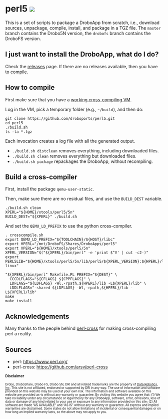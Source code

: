 # perl5 ![](https://travis-ci.org/droboports/perl5.svg?branch=master)

This is a set of scripts to package a DroboApp from scratch, i.e., download sources, unpackage, compile, install, and package in a TGZ file. The `master` branch contains the Drobo5N version, the `drobofs` branch contains the DroboFS version.

## I just want to install the DroboApp, what do I do?

Check the [releases](https://github.com/droboports/perl5/releases) page. If there are no releases available, then you have to compile.

## How to compile

First make sure that you have a [working cross-compiling VM](https://github.com/droboports/droboports.github.io/wiki/Setting-up-a-VM).

Log in the VM, pick a temporary folder (e.g., `~/build`), and then do:

```
git clone https://github.com/droboports/perl5.git
cd perl5
./build.sh
ls -la *.tgz
```

Each invocation creates a log file with all the generated output.

* `./build.sh distclean` removes everything, including downloaded files.
* `./build.sh clean` removes everything but downloaded files.
* `./build.sh package` repackages the DroboApp, without recompiling.

## Build a cross-compiler

First, install the package `qemu-user-static`.

Then, make sure there are no residual files, and use the `BUILD_DEST` variable.
```
./build.sh clean
XPERL="${HOME}/xtools/perl5/5n"
BUILD_DEST="${XPERL}" ./build.sh
```

And set the `QEMU_LD_PREFIX` to use the python cross-compiler.
```
. crosscompile.sh
export QEMU_LD_PREFIX="${TOOLCHAIN}/${HOST}/libc"
export HPERL="/mnt/DroboFS/Shares/DroboApps/perl5"
export XPERL="${HOME}/xtools/perl5/5n"
XPERL_VERSION="$("${XPERL}/bin/perl" -e 'print $^V' | cut -c2-)"
export PERL5LIB="${HOME}/xtools/perl5/5n/lib/perl5/${XPERL_VERSION}:${HPERL}/lib/perl5/${XPERL_VERSION}:${DEST}/lib/perl5/site_perl/${XPERL_VERSION}:${DEST}/lib/perl5/site_perl/${XPERL_VERSION}/arm-linux"

"${XPERL}/bin/perl" Makefile.PL PREFIX="${DEST}" \
  CCCDLFLAGS="${CFLAGS} ${CPPFLAGS}" \
  LDFLAGS="${LDFLAGS} -Wl,-rpath,${HPERL}/lib -L${XPERL}/lib" \
  LDDLFLAGS="-shared ${LDFLAGS} -Wl,-rpath,${HPERL}/lib -L${XPERL}/lib"
make
make install
```

## Acknowledgements

Many thanks to the people behind [perl-cross](https://github.com/arsv/perl-cross) for making cross-compiling perl a reality.

## Sources

* perl: https://www.perl.org/
* perl-cross: https://github.com/arsv/perl-cross

<sub>**Disclaimer**</sub>

<sub><sub>Drobo, DroboShare, Drobo FS, Drobo 5N, DRI and all related trademarks are the property of [Data Robotics, Inc](http://www.drobo.com/). This site is not affiliated, endorsed or supported by DRI in any way. The use of information and software provided on this website may be used at your own risk. The information and software available on this website are provided as-is without any warranty or guarantee. By visiting this website you agree that: (1) We take no liability under any circumstance or legal theory for any DroboApp, software, error, omissions, loss of data or damage of any kind related to your use or exposure to any information provided on this site; (2) All software are made “AS AVAILABLE” and “AS IS” without any warranty or guarantee. All express and implied warranties are disclaimed. Some states do not allow limitations of incidental or consequential damages or on how long an implied warranty lasts, so the above may not apply to you.</sub></sub>

